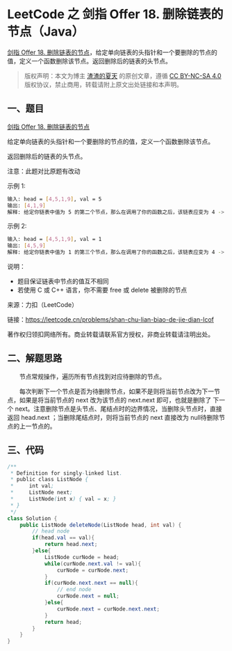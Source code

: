 # LeetCode 之 剑指 Offer 18. 删除链表的节点（Java）


[剑指 Offer 18. 删除链表的节点](https://leetcode.cn/problems/shan-chu-lian-biao-de-jie-dian-lcof/)，给定单向链表的头指针和一个要删除的节点的值，定义一个函数删除该节点。返回删除后的链表的头节点。

<!--more-->

> 版权声明：本文为博主 [渣渣的夏天](https://zz2summer.github.io/) 的原创文章，遵循 [CC BY-NC-SA 4.0](https://creativecommons.org/licenses/by-nc-sa/4.0/) 版权协议，禁止商用，转载请附上原文出处链接和本声明。 

## 一、题目
[剑指 Offer 18. 删除链表的节点](https://leetcode.cn/problems/shan-chu-lian-biao-de-jie-dian-lcof/)

给定单向链表的头指针和一个要删除的节点的值，定义一个函数删除该节点。

返回删除后的链表的头节点。

注意：此题对比原题有改动

示例 1:

```bash
输入: head = [4,5,1,9], val = 5
输出: [4,1,9]
解释: 给定你链表中值为 5 的第二个节点，那么在调用了你的函数之后，该链表应变为 4 -> 1 -> 9.
```

示例 2:

```bash
输入: head = [4,5,1,9], val = 1
输出: [4,5,9]
解释: 给定你链表中值为 1 的第三个节点，那么在调用了你的函数之后，该链表应变为 4 -> 5 -> 9.
```


说明：

- 题目保证链表中节点的值互不相同
- 若使用 C 或 C++ 语言，你不需要 free 或 delete 被删除的节点

来源：力扣（LeetCode）

链接：https://leetcode.cn/problems/shan-chu-lian-biao-de-jie-dian-lcof

著作权归领扣网络所有。商业转载请联系官方授权，非商业转载请注明出处。


## 二、解题思路

&emsp;&emsp;节点常规操作，遍历所有节点找到对应待删除的节点。

&emsp;&emsp;每次判断下一个节点是否为待删除节点，如果不是则将当前节点改为下一节点，如果是将当前节点的 next 改为该节点的 next.next 即可，也就是删除了 下一个 next。注意删除节点是头节点、尾结点时的边界情况，当删除头节点时，直接返回 head.next ；当删除尾结点时，则将当前节点的 next 直接改为 null待删除节点的上一节点的。

## 三、代码
```java
/**
 * Definition for singly-linked list.
 * public class ListNode {
 *     int val;
 *     ListNode next;
 *     ListNode(int x) { val = x; }
 * }
 */
class Solution {
    public ListNode deleteNode(ListNode head, int val) {
        // head node
        if(head.val == val){
            return head.next;
        }else{
            ListNode curNode = head;
            while(curNode.next.val != val){
                curNode = curNode.next;
            }
            if(curNode.next.next == null){
                // end node
                curNode.next = null;
            }else{
                curNode.next = curNode.next.next;
            }
            return head;
        }
    }
}
```

